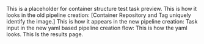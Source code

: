 This is a placeholder for container structure test task preview. 
This is how it looks in the old pipeline creation: [Container Repository and Tag uniquely identify the image.]
This is how it appears in the new pipeline creation:
Task input in the new yaml based pipeline creation flow:
This is how the yaml looks.
This Is the results page.
